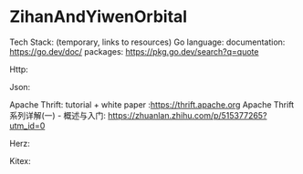 # ZihanAndYiwenOrbital

Tech Stack:
  (temporary, links to resources)
  Go language:
    documentation: https://go.dev/doc/
    packages: https://pkg.go.dev/search?q=quote
    
  Http:
  
  Json:
  
  Apache Thrift:
    tutorial + white paper :https://thrift.apache.org
    Apache Thrift系列详解(一) - 概述与入门: https://zhuanlan.zhihu.com/p/515377265?utm_id=0
    
  Herz:
  
  Kitex:
  
  
